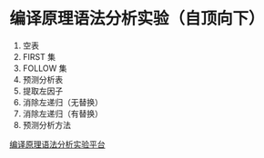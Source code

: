 # 编译原理语法分析实验（自顶向下）

1. 空表
1. FIRST 集
1. FOLLOW 集
1. 预测分析表
1. 提取左因子
1. 消除左递归（无替换）
1. 消除左递归（有替换）
1. 预测分析方法

[编译原理语法分析实验平台](https://github.com/li-fstz/CPP-EP/)

